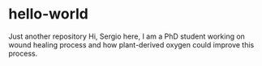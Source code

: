 # hello-world
Just another repository
Hi, Sergio here, I am a PhD student working on wound healing process and how plant-derived oxygen could improve this process.

